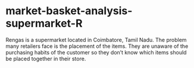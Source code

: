 # market-basket-analysis-supermarket-R
Rengas is a supermarket located in Coimbatore, Tamil Nadu.  The problem many retailers face is the placement of the items. They are unaware of the purchasing habits of the customer so they don’t know which items should be placed together in their store. 
